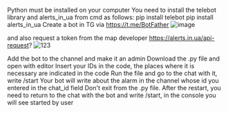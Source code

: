 Python must be installed on your computer
You need to install the telebot library and alerts_in_ua from cmd as follows:
pip install telebot
pip install alerts_in_ua 
Create a bot in TG via https://t.me/BotFather
![image](https://github.com/t0f1x/Alerts-in-ua-bot/assets/80917980/4b4840be-4ce0-48a0-bad7-4df4f2f9ca42)

and also request a token from the map developer https://alerts.in.ua/api-request?
![123](https://github.com/t0f1x/Alerts-in-ua-bot/assets/80917980/92eb481b-bfd0-4867-884c-8a79dd11e97d)

Add the bot to the channel and make it an admin
Download the .py file and open with editor
Insert your IDs in the code, the places where it is necessary are indicated in the code
Run the file and go to the chat with it, write /start
Your bot will write about the alarm in the channel whose id you entered in the chat_id field
Don't exit from the .py file. After the restart, you need to return to the chat with the bot and write /start, in the console you will see started by user

